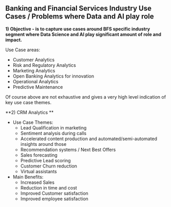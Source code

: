 
## Banking and Financial Services Industry Use Cases / Problems where Data and AI play role

**1) Objective - is to capture use cases around BFS specific industry segment where Data Science and AI play significant amount of role and impact.**

Use Case areas:
- Customer Analytics
- Risk and Regulatory Analytics
- Marketing Analytics
- Open Banking Analytics for innovation
- Operational Analytics
- Predictive Maintenance

Of course above are not exhaustive and gives a very high level indication of key use case themes.

**2) CRM Analytics **

- Use Case Themes:
  - Lead Qualification in marketing
  - Sentiment analysis during calls
  - Accelerated content production and automated/semi-automated insights around those
  - Recommendation systems / Next Best Offers 
  - Sales forecasting
  - Predictive Lead scoring
  - Customer Churn reduction
  - Virtual assistants
- Main Benefits:
  - Increased Sales
  - Reduction in time and cost
  - Improved Customer satisfaction
  - Improved employee satisfaction

